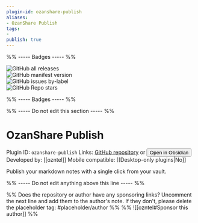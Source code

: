 ```yaml
---
plugin-id: ozanshare-publish
aliases:
- OzanShare Publish
tags: 
- 
publish: true
---
```


%% ----- Badges ----- %%

![GitHub all releases](https://img.shields.io/github/downloads/ozntel/ozanshare-publish-plugin/total?color=573E7A&logo=github&style=for-the-badge)   
![GitHub manifest version](https://img.shields.io/github/manifest-json/v/ozntel/ozanshare-publish-plugin?color=573E7A&logo=github&style=for-the-badge)   
![GitHub issues by-label](https://img.shields.io/github/issues/ozntel/ozanshare-publish-plugin/help%20wanted?color=573E7A&logo=github&style=for-the-badge)   
![GitHub Repo stars](https://img.shields.io/github/stars/ozntel/ozanshare-publish-plugin?color=573E7A&logo=github&style=for-the-badge)

%% ----- Badges ----- %%

%% ----- Do not edit this section ----- %%

# OzanShare Publish

Plugin ID: `ozanshare-publish`
Links: [GitHub repository](https://github.com/ozntel/ozanshare-publish-plugin) or [<button id=HH>Open in Obsidian</button>](obsidian://goto-plugin?id=ozanshare-publish)
Developed by: [[ozntel]]
Mobile compatible: [[Desktop-only plugins|No]]

Publish your markdown notes with a single click from your vault.

%% ----- Do not edit anything above this line ----- %% 

%% Does the repository or author have any sponsoring links? Uncomment the next line and add them to the author's note. If they don't, please delete the placeholder tag: #placeholder/author %%
%% ![[ozntel#Sponsor this author]] %%
